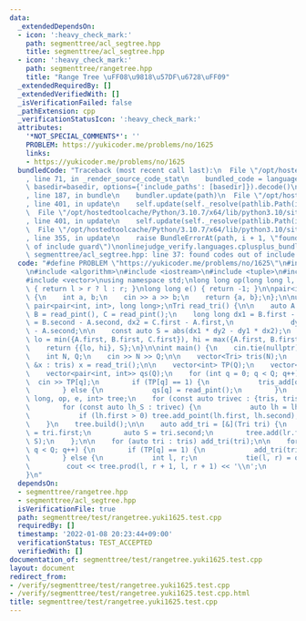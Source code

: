 ```yaml
---
data:
  _extendedDependsOn:
  - icon: ':heavy_check_mark:'
    path: segmenttree/acl_segtree.hpp
    title: segmenttree/acl_segtree.hpp
  - icon: ':heavy_check_mark:'
    path: segmenttree/rangetree.hpp
    title: "Range Tree \uFF08\u9818\u57DF\u6728\uFF09"
  _extendedRequiredBy: []
  _extendedVerifiedWith: []
  _isVerificationFailed: false
  _pathExtension: cpp
  _verificationStatusIcon: ':heavy_check_mark:'
  attributes:
    '*NOT_SPECIAL_COMMENTS*': ''
    PROBLEM: https://yukicoder.me/problems/no/1625
    links:
    - https://yukicoder.me/problems/no/1625
  bundledCode: "Traceback (most recent call last):\n  File \"/opt/hostedtoolcache/Python/3.10.7/x64/lib/python3.10/site-packages/onlinejudge_verify/documentation/build.py\"\
    , line 71, in _render_source_code_stat\n    bundled_code = language.bundle(stat.path,\
    \ basedir=basedir, options={'include_paths': [basedir]}).decode()\n  File \"/opt/hostedtoolcache/Python/3.10.7/x64/lib/python3.10/site-packages/onlinejudge_verify/languages/cplusplus.py\"\
    , line 187, in bundle\n    bundler.update(path)\n  File \"/opt/hostedtoolcache/Python/3.10.7/x64/lib/python3.10/site-packages/onlinejudge_verify/languages/cplusplus_bundle.py\"\
    , line 401, in update\n    self.update(self._resolve(pathlib.Path(included), included_from=path))\n\
    \  File \"/opt/hostedtoolcache/Python/3.10.7/x64/lib/python3.10/site-packages/onlinejudge_verify/languages/cplusplus_bundle.py\"\
    , line 401, in update\n    self.update(self._resolve(pathlib.Path(included), included_from=path))\n\
    \  File \"/opt/hostedtoolcache/Python/3.10.7/x64/lib/python3.10/site-packages/onlinejudge_verify/languages/cplusplus_bundle.py\"\
    , line 355, in update\n    raise BundleErrorAt(path, i + 1, \"found codes out\
    \ of include guard\")\nonlinejudge_verify.languages.cplusplus_bundle.BundleErrorAt:\
    \ segmenttree/acl_segtree.hpp: line 37: found codes out of include guard\n"
  code: "#define PROBLEM \"https://yukicoder.me/problems/no/1625\"\n#include \"../rangetree.hpp\"\
    \n#include <algorithm>\n#include <iostream>\n#include <tuple>\n#include <utility>\n\
    #include <vector>\nusing namespace std;\nlong long op(long long l, long long r)\
    \ { return l > r ? l : r; }\nlong long e() { return -1; }\n\npair<int, int> read_pint()\
    \ {\n    int a, b;\n    cin >> a >> b;\n    return {a, b};\n};\n\nusing Tri =\
    \ pair<pair<int, int>, long long>;\nTri read_tri() {\n\n    auto A = read_pint(),\
    \ B = read_pint(), C = read_pint();\n    long long dx1 = B.first - A.first, dy1\
    \ = B.second - A.second, dx2 = C.first - A.first,\n              dy2 = C.second\
    \ - A.second;\n\n    const auto S = abs(dx1 * dy2 - dy1 * dx2);\n    const int\
    \ lo = min({A.first, B.first, C.first}), hi = max({A.first, B.first, C.first});\n\
    \    return {{lo, hi}, S};\n}\n\nint main() {\n    cin.tie(nullptr), ios::sync_with_stdio(false);\n\
    \    int N, Q;\n    cin >> N >> Q;\n\n    vector<Tri> tris(N);\n    for (auto\
    \ &x : tris) x = read_tri();\n\n    vector<int> TP(Q);\n    vector<Tri> tris_add(Q);\n\
    \    vector<pair<int, int>> qs(Q);\n    for (int q = 0; q < Q; q++) {\n      \
    \  cin >> TP[q];\n        if (TP[q] == 1) {\n            tris_add[q] = read_tri();\n\
    \        } else {\n            qs[q] = read_pint();\n        }\n    }\n\n    rangetree<long\
    \ long, op, e, int> tree;\n    for (const auto trivec : {tris, tris_add}) {\n\
    \        for (const auto lh_S : trivec) {\n            auto lh = lh_S.first;\n\
    \            if (lh.first > 0) tree.add_point(lh.first, lh.second);\n        }\n\
    \    }\n    tree.build();\n\n    auto add_tri = [&](Tri tri) {\n        auto lr\
    \ = tri.first;\n        auto S = tri.second;\n        tree.add(lr.first, lr.second,\
    \ S);\n    };\n\n    for (auto tri : tris) add_tri(tri);\n\n    for (int q = 0;\
    \ q < Q; q++) {\n        if (TP[q] == 1) {\n            add_tri(tris_add[q]);\n\
    \        } else {\n            int l, r;\n            tie(l, r) = qs[q];\n   \
    \         cout << tree.prod(l, r + 1, l, r + 1) << '\\n';\n        }\n    }\n\
    }\n"
  dependsOn:
  - segmenttree/rangetree.hpp
  - segmenttree/acl_segtree.hpp
  isVerificationFile: true
  path: segmenttree/test/rangetree.yuki1625.test.cpp
  requiredBy: []
  timestamp: '2022-01-08 20:23:44+09:00'
  verificationStatus: TEST_ACCEPTED
  verifiedWith: []
documentation_of: segmenttree/test/rangetree.yuki1625.test.cpp
layout: document
redirect_from:
- /verify/segmenttree/test/rangetree.yuki1625.test.cpp
- /verify/segmenttree/test/rangetree.yuki1625.test.cpp.html
title: segmenttree/test/rangetree.yuki1625.test.cpp
---
```

